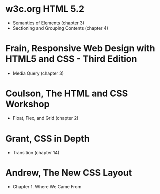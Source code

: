 # w3c.org HTML 5.2
- Semantics of Elements (chapter 3)
- Sectioning and Grouping Contents (chapter 4)

# Frain, Responsive Web Design with HTML5 and CSS - Third Edition
- Media Query (chapter 3)

# Coulson, The HTML and CSS Workshop
- Float, Flex, and Grid (chapter 2)

# Grant, CSS in Depth
- Transition (chapter 14)

# Andrew, The New CSS Layout
- Chapter 1. Where We Came From
